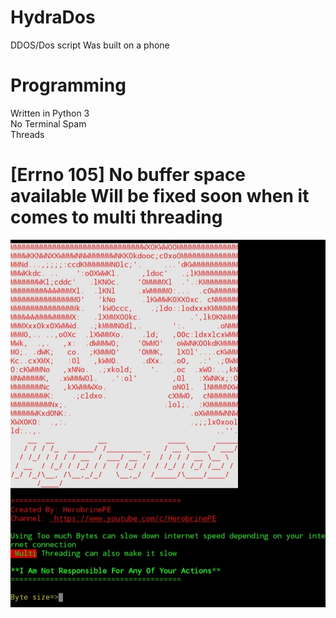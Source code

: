 # HydraDos
DDOS/Dos script Was built on a phone 
# Programming
Written in Python 3<br />
No Terminal Spam<br />
Threads
# [Errno 105] No buffer space available Will be fixed soon when it comes to multi threading

![Hydra Terminal](https://github.com/HerobrinePE/HydraDos/blob/main/20201028_090827.jpg)
